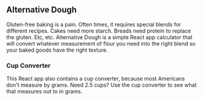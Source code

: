 ## Alternative Dough

Gluten-free baking is a pain. Often times, it requires special blends for different recipes. Cakes need more starch. Breads need protein to replace the gluten. Etc, etc. Alternative Dough is a simple React app calculator that will convert whatever measurement of flour you need into the right blend so your baked goods have the right texture.

###  Cup Converter

This React app also contains a cup converter, because most Americans don't measure by grams. Need 2.5 cups? Use the cup converter to see what that measures out to in grams.
